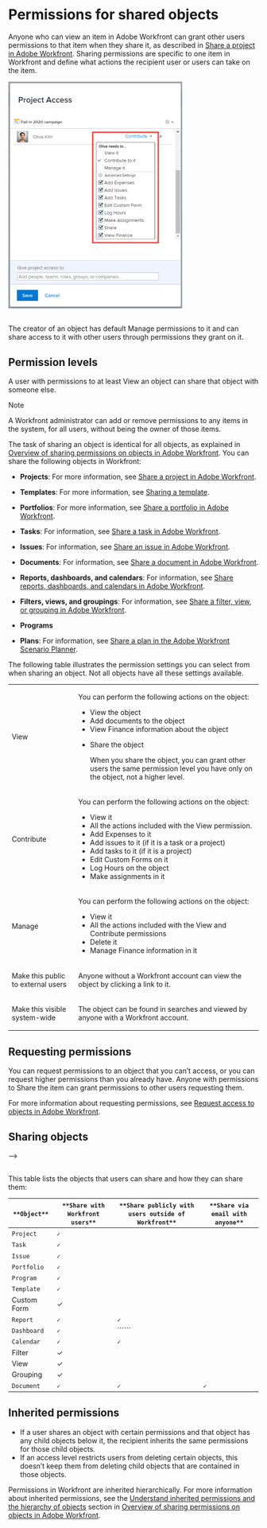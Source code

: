 

# Permissions for shared objects

Anyone who can view an item in Adobe Workfront can grant other users permissions to that item when they share it, as described in [Share a project in Adobe Workfront](../../../workfront-basics/grant-and-request-access-to-objects/share-a-project.md). Sharing permissions are specific to one item in Workfront and define what actions the recipient user or users can take on the item.

![](assets/permissions-drop-down-nwe-350x456.png)  

##  

The creator of an object has default Manage permissions to it and can share access to it with other users through permissions they grant on it.

## Permission levels

A user with permissions to at least View an object can share that object with someone else.

>[!NOTE]
>
>A Workfront administrator can add or remove permissions to any items in the system, for all users, without being the owner of those items.

The task of sharing an object is identical for all objects, as explained in [Overview of sharing permissions on objects in Adobe Workfront](../../../workfront-basics/grant-and-request-access-to-objects/sharing-permissions-on-objects-overview.md). You can share the following objects in Workfront:

* **Projects**: For more information, see [Share a project in Adobe Workfront](../../../workfront-basics/grant-and-request-access-to-objects/share-a-project.md).

* **Templates**: For more information, see [Sharing a template](../../../workfront-basics/grant-and-request-access-to-objects/share-a-template.md).

* **Portfolios**: For more information, see [Share a portfolio in Adobe Workfront](../../../workfront-basics/grant-and-request-access-to-objects/share-a-portfolio..md).

* **Tasks**: For information, see [Share a task in Adobe Workfront](../../../workfront-basics/grant-and-request-access-to-objects/share-a-task.md).

* **Issues**: For information, see [Share an issue in Adobe Workfront](../../../workfront-basics/grant-and-request-access-to-objects/share-an-issue.md).

* **Documents**: For information, see [Share a document in Adobe Workfront](../../../workfront-basics/grant-and-request-access-to-objects/document-permissions.md).

* **Reports, dashboards, and calendars**: For information, see [Share reports, dashboards, and calendars in Adobe Workfront](../../../workfront-basics/grant-and-request-access-to-objects/permissions-reports-dashboards-calendars.md).

* **Filters, views, and groupings**: For information, see [Share a filter, view, or grouping in Adobe Workfront](../../../reports-and-dashboards/reports/reporting-elements/share-filter-view-grouping.md). 

* **Programs** 
* **Plans**: For information, see [Share a plan in the Adobe Workfront Scenario Planner](../../../scenario-planner/share-a-plan.md).

The following table illustrates the permission settings you can select from when sharing an object. Not all objects have all these settings available.

<table cellspacing="0"> 
 <col> 
 <col> 
 <tbody> 
  <tr> 
   <td role="rowheader">View</td> 
   <td> <p>You can perform the following actions on the object:</p> 
    <ul> 
     <li>View the object</li> 
     <li>Add documents to the object</li> 
     <li>View Finance information about the object</li> 
     <li> <p>Share the object<br></p> <p>When you share the object, you can grant other users the same permission level you have only on the object, not a higher level.</p> </li> 
    </ul> </td> 
  </tr> 
  <tr> 
   <td role="rowheader">Contribute</td> 
   <td> <p>You can perform the following actions on the object:</p> 
    <ul> 
     <li>View it</li> 
     <li>All the actions included with the View permission.</li> 
     <li>Add Expenses to it</li> 
     <li>Add issues to it (if it is a task or a project)</li> 
     <li>Add tasks to it (if it is a project)</li> 
     <li>Edit Custom Forms on it</li> 
     <li>Log Hours on the object</li> 
     <li>Make assignments in it</li> 
    </ul> </td> 
  </tr> 
  <tr> 
   <td role="rowheader">Manage</td> 
   <td> <p>You can perform the following actions on the object:</p> 
    <ul> 
     <li>View it</li> 
     <li>All the actions included with the View and Contribute permissions</li> 
     <li>Delete it</li> 
     <li>Manage Finance information in it</li> 
    </ul> </td> 
  </tr> 
  <tr> 
   <td role="rowheader">Make this public to external users</td> 
   <td> <p>Anyone without a Workfront account can view the object by clicking a link to it.</p> </td> 
  </tr> 
  <tr> 
   <td role="rowheader">Make this visible system-wide</td> 
   <td> <p>The object can be found in searches and viewed by anyone with a Workfront account.</p> </td> 
  </tr> 
 </tbody> 
</table>

## Requesting permissions

You can request permissions to an object that you can’t access, or you can request higher permissions than you already have. Anyone with permissions to Share the item can grant permissions to other users requesting them.

For more information about requesting permissions, see [Request access to objects in Adobe Workfront](../../../workfront-basics/grant-and-request-access-to-objects/request-access.md).

## Sharing objects

<!--
<p data-mc-conditions="QuicksilverOrClassic.Draft mode"><![CDATA[
]]>The following table lists the objects can be shared in Workfront and the entities with which they can be shared:</p>
-->

<!--
<table cellspacing="15" data-mc-conditions="QuicksilverOrClassic.Draft mode">
<col>
<col>
<col>
<col>
<col>
<col>
<col>
<col>
<thead>
<tr> <!--
<th data-mc-conditions="QuicksilverOrClassic.Draft mode">Object</th>
--> <!--
<th data-mc-conditions="QuicksilverOrClassic.Draft mode">People</th>
--> <!--
<th data-mc-conditions="QuicksilverOrClassic.Draft mode">Teams</th>
--> <!--
<th data-mc-conditions="QuicksilverOrClassic.Draft mode">Job Roles</th>
--> <!--
<th data-mc-conditions="QuicksilverOrClassic.Draft mode">Groups</th>
--> <!--
<th data-mc-conditions="QuicksilverOrClassic.Draft mode">Companies</th>
--> <!--
<th data-mc-conditions="QuicksilverOrClassic.Draft mode">Public</th>
--> <!--
<th data-mc-conditions="QuicksilverOrClassic.Draft mode">System-Wide</th>
-->
</tr>
</thead>
<tbody>
<tr>
<th scope="row"> <!--
<p data-mc-conditions="QuicksilverOrClassic.Draft mode">Calendars</p>
--> </th> <!--
<td data-mc-conditions="QuicksilverOrClassic.Draft mode">✓</td>
-->
<td> <!--
<p data-mc-conditions="QuicksilverOrClassic.Draft mode">✓</p>
--> </td>
<td> <!--
<p data-mc-conditions="QuicksilverOrClassic.Draft mode">✓</p>
--> </td>
<td> <!--
<p data-mc-conditions="QuicksilverOrClassic.Draft mode">✓</p>
--> </td>
<td> <!--
<p data-mc-conditions="QuicksilverOrClassic.Draft mode">✓</p>
--> </td>
<td> <!--
<p data-mc-conditions="QuicksilverOrClassic.Draft mode">✓</p>
--> </td>
<td> <!--
<p data-mc-conditions="QuicksilverOrClassic.Draft mode">✓</p>
--> </td>
</tr>
<tr>
<th scope="row"> <!--
<p data-mc-conditions="QuicksilverOrClassic.Draft mode">Custom Forms</p>
--> </th>
<td> <!--
<p data-mc-conditions="QuicksilverOrClassic.Draft mode">✓</p>
--> </td>
<td> <!--
<p data-mc-conditions="QuicksilverOrClassic.Draft mode">✓&nbsp;</p>
--> </td>
<td> <!--
<p data-mc-conditions="QuicksilverOrClassic.Draft mode">✓&nbsp;</p>
--> </td>
<td> <!--
<p data-mc-conditions="QuicksilverOrClassic.Draft mode">✓</p>
--> </td>
<td> <!--
<p data-mc-conditions="QuicksilverOrClassic.Draft mode">✓</p>
--> </td>
<td> <!--
<p data-mc-conditions="QuicksilverOrClassic.Draft mode">&nbsp;</p>
--> </td>
<td> <!--
<p data-mc-conditions="QuicksilverOrClassic.Draft mode">&nbsp;✓</p>
--> </td>
</tr>
<tr>
<th scope="row"> <!--
<p data-mc-conditions="QuicksilverOrClassic.Draft mode">Documents</p>
--> </th>
<td> <!--
<p data-mc-conditions="QuicksilverOrClassic.Draft mode">✓</p>
--> </td>
<td> <!--
<p data-mc-conditions="QuicksilverOrClassic.Draft mode">✓</p>
--> </td>
<td> <!--
<p data-mc-conditions="QuicksilverOrClassic.Draft mode">✓</p>
--> </td>
<td> <!--
<p data-mc-conditions="QuicksilverOrClassic.Draft mode">✓</p>
--> </td>
<td> <!--
<p data-mc-conditions="QuicksilverOrClassic.Draft mode">✓</p>
--> </td>
<td> <!--
<p data-mc-conditions="QuicksilverOrClassic.Draft mode">✓</p>
--> </td>
<td> <!--
<p data-mc-conditions="QuicksilverOrClassic.Draft mode">✓</p>
--> </td>
</tr>
<tr>
<th scope="row"> <!--
<p data-mc-conditions="QuicksilverOrClassic.Draft mode">Dashboards</p>
--> </th>
<td> <!--
<p data-mc-conditions="QuicksilverOrClassic.Draft mode">✓</p>
--> </td>
<td> <!--
<p data-mc-conditions="QuicksilverOrClassic.Draft mode">✓</p>
--> </td>
<td> <!--
<p data-mc-conditions="QuicksilverOrClassic.Draft mode">✓</p>
--> </td>
<td> <!--
<p data-mc-conditions="QuicksilverOrClassic.Draft mode">✓</p>
--> </td>
<td> <!--
<p data-mc-conditions="QuicksilverOrClassic.Draft mode">✓</p>
--> </td> <!--
<td data-mc-conditions="QuicksilverOrClassic.Draft mode">&nbsp;</td>
-->
<td> <!--
<p data-mc-conditions="QuicksilverOrClassic.Draft mode">✓</p>
--> </td>
</tr>
<tr>
<th scope="row"> <!--
<p data-mc-conditions="QuicksilverOrClassic.Draft mode">Issues</p>
--> </th>
<td> <!--
<p data-mc-conditions="QuicksilverOrClassic.Draft mode">✓</p>
--> </td>
<td> <!--
<p data-mc-conditions="QuicksilverOrClassic.Draft mode">✓</p>
--> </td>
<td> <!--
<p data-mc-conditions="QuicksilverOrClassic.Draft mode">✓</p>
--> </td>
<td> <!--
<p data-mc-conditions="QuicksilverOrClassic.Draft mode">✓</p>
--> </td>
<td> <!--
<p data-mc-conditions="QuicksilverOrClassic.Draft mode">✓</p>
--> </td>
<td> <!--
<p data-mc-conditions="QuicksilverOrClassic.Draft mode">&nbsp;</p>
--> </td>
<td> <!--
<p data-mc-conditions="QuicksilverOrClassic.Draft mode">✓</p>
--> </td>
</tr>
<tr>
<th scope="row"> <!--
<p data-mc-conditions="QuicksilverOrClassic.Draft mode">Portfolios</p>
--> </th>
<td> <!--
<p data-mc-conditions="QuicksilverOrClassic.Draft mode">✓</p>
--> </td>
<td> <!--
<p data-mc-conditions="QuicksilverOrClassic.Draft mode">✓</p>
--> </td>
<td> <!--
<p data-mc-conditions="QuicksilverOrClassic.Draft mode">✓</p>
--> </td>
<td> <!--
<p data-mc-conditions="QuicksilverOrClassic.Draft mode">✓</p>
--> </td>
<td> <!--
<p data-mc-conditions="QuicksilverOrClassic.Draft mode">✓</p>
--> </td>
<td> <!--
<p data-mc-conditions="QuicksilverOrClassic.Draft mode">&nbsp;</p>
--> </td>
<td> <!--
<p data-mc-conditions="QuicksilverOrClassic.Draft mode">✓</p>
--> </td>
</tr>
<tr> <!--
<th scope="row" data-mc-conditions="QuicksilverOrClassic.Draft mode">Programs</th>
--> <!--
<td data-mc-conditions="QuicksilverOrClassic.Draft mode">✓</td>
--> <!--
<td data-mc-conditions="QuicksilverOrClassic.Draft mode">✓</td>
--> <!--
<td data-mc-conditions="QuicksilverOrClassic.Draft mode">✓</td>
--> <!--
<td data-mc-conditions="QuicksilverOrClassic.Draft mode">✓</td>
--> <!--
<td data-mc-conditions="QuicksilverOrClassic.Draft mode">✓</td>
--> <!--
<td data-mc-conditions="QuicksilverOrClassic.Draft mode">&nbsp;</td>
--> <!--
<td data-mc-conditions="QuicksilverOrClassic.Draft mode">✓</td>
-->
</tr>
<tr>
<th scope="row"> <!--
<p data-mc-conditions="QuicksilverOrClassic.Draft mode">Projects</p>
--> </th>
<td> <!--
<p data-mc-conditions="QuicksilverOrClassic.Draft mode">✓</p>
--> </td>
<td> <!--
<p data-mc-conditions="QuicksilverOrClassic.Draft mode">✓</p>
--> </td>
<td> <!--
<p data-mc-conditions="QuicksilverOrClassic.Draft mode">✓</p>
--> </td>
<td> <!--
<p data-mc-conditions="QuicksilverOrClassic.Draft mode">✓</p>
--> </td>
<td> <!--
<p data-mc-conditions="QuicksilverOrClassic.Draft mode">✓</p>
--> </td>
<td> <!--
<p data-mc-conditions="QuicksilverOrClassic.Draft mode">&nbsp;</p>
--> </td>
<td> <!--
<p data-mc-conditions="QuicksilverOrClassic.Draft mode">✓</p>
--> </td>
</tr>
<tr>
<th scope="row"> <!--
<p data-mc-conditions="QuicksilverOrClassic.Draft mode">Reports</p>
--> </th>
<td> <!--
<p data-mc-conditions="QuicksilverOrClassic.Draft mode">✓</p>
--> </td>
<td> <!--
<p data-mc-conditions="QuicksilverOrClassic.Draft mode">✓</p>
--> </td>
<td> <!--
<p data-mc-conditions="QuicksilverOrClassic.Draft mode">✓</p>
--> </td>
<td> <!--
<p data-mc-conditions="QuicksilverOrClassic.Draft mode">✓</p>
--> </td>
<td> <!--
<p data-mc-conditions="QuicksilverOrClassic.Draft mode">✓</p>
--> </td>
<td> <!--
<p data-mc-conditions="QuicksilverOrClassic.Draft mode">✓</p>
--> </td>
<td> <!--
<p data-mc-conditions="QuicksilverOrClassic.Draft mode">✓</p>
--> </td>
</tr>
<tr>
<th scope="row"> <!--
<p data-mc-conditions="QuicksilverOrClassic.Draft mode">Tasks</p>
--> </th>
<td> <!--
<p data-mc-conditions="QuicksilverOrClassic.Draft mode">✓</p>
--> </td>
<td> <!--
<p data-mc-conditions="QuicksilverOrClassic.Draft mode">✓</p>
--> </td>
<td> <!--
<p data-mc-conditions="QuicksilverOrClassic.Draft mode">✓</p>
--> </td>
<td> <!--
<p data-mc-conditions="QuicksilverOrClassic.Draft mode">✓</p>
--> </td>
<td> <!--
<p data-mc-conditions="QuicksilverOrClassic.Draft mode">✓</p>
--> </td>
<td> <!--
<p data-mc-conditions="QuicksilverOrClassic.Draft mode">&nbsp;</p>
--> </td>
<td> <!--
<p data-mc-conditions="QuicksilverOrClassic.Draft mode">✓</p>
--> </td>
</tr>
<tr>
<th scope="row"> <!--
<p class="wysiwyg-text-align-left" data-mc-conditions="QuicksilverOrClassic.Draft mode">Templates</p>
--> </th>
<td> <!--
<p data-mc-conditions="QuicksilverOrClassic.Draft mode">✓</p>
--> </td>
<td> <!--
<p data-mc-conditions="QuicksilverOrClassic.Draft mode">✓</p>
--> </td>
<td> <!--
<p data-mc-conditions="QuicksilverOrClassic.Draft mode">✓</p>
--> </td>
<td> <!--
<p data-mc-conditions="QuicksilverOrClassic.Draft mode">✓</p>
--> </td>
<td> <!--
<p data-mc-conditions="QuicksilverOrClassic.Draft mode">✓</p>
--> </td>
<td> <!--
<p data-mc-conditions="QuicksilverOrClassic.Draft mode">&nbsp;</p>
--> </td>
<td> <!--
<p class="wysiwyg-text-align-center" data-mc-conditions="QuicksilverOrClassic.Draft mode">✓</p>
--> </td>
</tr>  <!--
<th scope="row" style="text-align: left;font-weight: normal;" class="TableStyle-TableStyle-HeaderRow-BodyB-Column1-MediumGray" data-mc-conditions="QuicksilverOrClassic.Draft mode"><span>Plans*</span> </th>
--> <!--
<td style="text-align: left;font-weight: normal;" class="TableStyle-TableStyle-HeaderRow-BodyB-Column1-MediumGray" data-mc-conditions="QuicksilverOrClassic.Draft mode"><span>✓</span> </td>
--> <!--
<td style="text-align: left;font-weight: normal;" class="TableStyle-TableStyle-HeaderRow-BodyB-Column1-MediumGray" data-mc-conditions="QuicksilverOrClassic.Draft mode">&nbsp;</td>
--> <!--
<td style="text-align: left;font-weight: normal;" class="TableStyle-TableStyle-HeaderRow-BodyB-Column1-MediumGray" data-mc-conditions="QuicksilverOrClassic.Draft mode">&nbsp;</td>
--> <!--
<td style="text-align: left;font-weight: normal;" class="TableStyle-TableStyle-HeaderRow-BodyB-Column1-MediumGray" data-mc-conditions="QuicksilverOrClassic.Draft mode">&nbsp;</td>
--> <!--
<td style="text-align: left;font-weight: normal;" class="TableStyle-TableStyle-HeaderRow-BodyB-Column1-MediumGray" data-mc-conditions="QuicksilverOrClassic.Draft mode">&nbsp;</td>
--> <!--
<td style="text-align: left;font-weight: normal;" class="TableStyle-TableStyle-HeaderRow-BodyB-Column1-MediumGray" data-mc-conditions="QuicksilverOrClassic.Draft mode">&nbsp;</td>
--> <!--
<td style="text-align: left;font-weight: normal;" class="TableStyle-TableStyle-HeaderRow-BodyA-Column1-MediumGray" data-mc-conditions="QuicksilverOrClassic.Draft mode">&nbsp;</td>
-->  
</tbody>
</table>
-->

<!--
<p data-mc-conditions="QuicksilverOrClassic.Draft mode">* This is available only if your organization has purchased the Workfront Scenario Planner. For information about the Workfront Scenario Planner, see <a href="../../../scenario-planner/scenario-planner-overview.md" class="MCXref xref">The Adobe Workfront Scenario Planner overview</a>. </p>
-->

##  

This table lists the objects that users can share and how they can share them: 

| ```**Object**``` | ```**Share with Workfront users**``` | ```**Share publicly with users outside of Workfront**``` | ```**Share via email with anyone**``` |
|---|---|---|---|
| ```Project``` | ```✓``` |&nbsp; |&nbsp; |
| ```Task``` | ```✓``` |&nbsp; |&nbsp; |
| ```Issue``` | ```✓``` |&nbsp; |&nbsp; |
| ```Portfolio``` | ```✓``` |&nbsp; |&nbsp; |
| ```Program``` | ```✓``` |&nbsp; |&nbsp; |
| ```Template``` | ```✓``` |&nbsp; |&nbsp; |
| Custom Form |✓ |&nbsp; |&nbsp; |
| ```Report``` | ```✓``` | ```✓``` |&nbsp; |
| ```Dashboard``` | ```✓``` | `````` |&nbsp; |
| ```Calendar``` | ```✓``` | ```✓``` |&nbsp; |
| Filter |✓ |&nbsp; |&nbsp; |
| View |✓ |&nbsp; |&nbsp; |
| Grouping |✓ |&nbsp; |&nbsp; |
| ```Document``` | ```✓``` | ```✓``` | ```✓``` |

## Inherited permissions

* If a user shares an object with certain permissions and that object has any child objects below it, the recipient inherits the same permissions for those child objects. 
* If an access level restricts users from deleting certain objects, this doesn’t keep them from deleting child objects that are contained in those objects.

Permissions in Workfront are inherited hierarchically. For more information about inherited permissions, see the [Understand inherited permissions and the hierarchy of objects](../../../workfront-basics/grant-and-request-access-to-objects/sharing-permissions-on-objects-overview.md#understanding-inherited-permissions) section in [Overview of sharing permissions on objects in Adobe Workfront](../../../workfront-basics/grant-and-request-access-to-objects/sharing-permissions-on-objects-overview.md). 